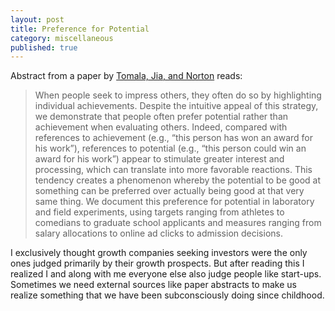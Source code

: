 ```yaml
---
layout: post
title: Preference for Potential
category: miscellaneous
published: true
---  
```

Abstract from a paper by [Tomala, Jia, and Norton](http://psycnet.apa.org/psycinfo/2012-18069-001)  reads:      
>When people seek to impress others, they often do so by highlighting individual achievements. Despite the intuitive appeal of this strategy, we demonstrate that people often prefer potential rather than achievement when evaluating others. Indeed, compared with references to achievement (e.g., “this person has won an award for his work”), references to potential (e.g., “this person could win an award for his work”) appear to stimulate greater interest and processing, which can translate into more favorable reactions. This tendency creates a phenomenon whereby the potential to be good at something can be preferred over actually being good at that very same thing. We document this preference for potential in laboratory and field experiments, using targets ranging from athletes to comedians to graduate school applicants and measures ranging from salary allocations to online ad clicks to admission decisions. 
    
I exclusively thought growth companies seeking investors were the only ones judged primarily by their growth prospects. But after reading this I realized I and along with me everyone else also judge people like start-ups.   
Sometimes we need external sources like paper abstracts to make us realize something that we have been subconsciously doing since childhood.